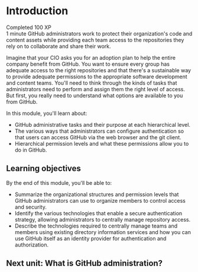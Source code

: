 # Introduction
Completed 
100 XP  
1 minute 
GitHub administrators work to protect their organization's code and content assets while providing each team access to the repositories they rely on to collaborate and share their work.

Imagine that your CIO asks you for an adoption plan to help the entire company benefit from GitHub. You want to ensure every group has adequate access to the right repositories and that there's a sustainable way to provide adequate permissions to the appropriate software development and content teams. You'll need to think through the kinds of tasks that administrators need to perform and assign them the right level of access. But first, you really need to understand what options are available to you from GitHub.

In this module, you'll learn about:

- GitHub administrative tasks and their purpose at each hierarchical level.
- The various ways that administrators can configure authentication so that users can access GitHub via the web browser and the git client.
- Hierarchical permission levels and what these permissions allow you to do in GitHub.

## Learning objectives
By the end of this module, you'll be able to:

- Summarize the organizational structures and permission levels that GitHub administrators can use to organize members to control access and security.
- Identify the various technologies that enable a secure authentication strategy, allowing administrators to centrally manage repository access.
- Describe the technologies required to centrally manage teams and members using existing directory information services and how you can use GitHub itself as an identity provider for authentication and authorization.

## Next unit: What is GitHub administration?


